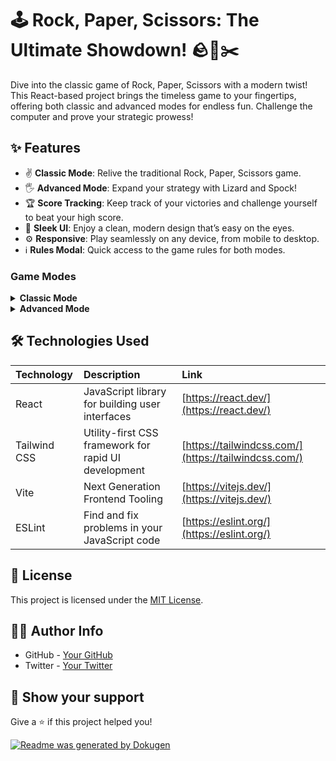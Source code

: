 # 🕹️ Rock, Paper, Scissors: The Ultimate Showdown! 🪨📄✂️

Dive into the classic game of Rock, Paper, Scissors with a modern twist! This React-based project brings the timeless game to your fingertips, offering both classic and advanced modes for endless fun. Challenge the computer and prove your strategic prowess!

## ✨ Features

- ✌️ **Classic Mode**: Relive the traditional Rock, Paper, Scissors game.
- 🖐️ **Advanced Mode**: Expand your strategy with Lizard and Spock!
- 🏆 **Score Tracking**: Keep track of your victories and challenge yourself to beat your high score.
- 🎨 **Sleek UI**: Enjoy a clean, modern design that’s easy on the eyes.
- ⚙️ **Responsive**: Play seamlessly on any device, from mobile to desktop.
- ℹ️ **Rules Modal**: Quick access to the game rules for both modes.

### Game Modes

<details>
<summary><b>Classic Mode</b></summary>

In Classic Mode, you can pick between rock, paper or scissors.

![Classic Mode Screenshot]('./images/rps-classic.png')

</details>

<details>
<summary><b>Advanced Mode</b></summary>

In Advanced Mode, you can pick between rock, paper, scissors, lizard or spock.

![Advanced Mode Screenshot]('./images/rps-advanced.png')

</details>

## 🛠️ Technologies Used

| Technology   | Description                                          | Link                                                 |
| :----------- | :--------------------------------------------------- | :--------------------------------------------------- |
| React        | JavaScript library for building user interfaces      | [https://react.dev/](https://react.dev/)             |
| Tailwind CSS | Utility-first CSS framework for rapid UI development | [https://tailwindcss.com/](https://tailwindcss.com/) |
| Vite         | Next Generation Frontend Tooling                     | [https://vitejs.dev/](https://vitejs.dev/)           |
| ESLint       | Find and fix problems in your JavaScript code        | [https://eslint.org/](https://eslint.org/)           |

## 📜 License

This project is licensed under the [MIT License](LICENSE).

## 🧑‍💻 Author Info

- GitHub - [Your GitHub](https://github.com/Isaacayomi)
- Twitter - [Your Twitter](https://twitter.com/_devPRIME)

## 💪 Show your support

Give a ⭐️ if this project helped you!

[![Readme was generated by Dokugen](https://img.shields.io/badge/Readme%20was%20generated%20by-Dokugen-brightgreen)](https://www.npmjs.com/package/dokugen)
